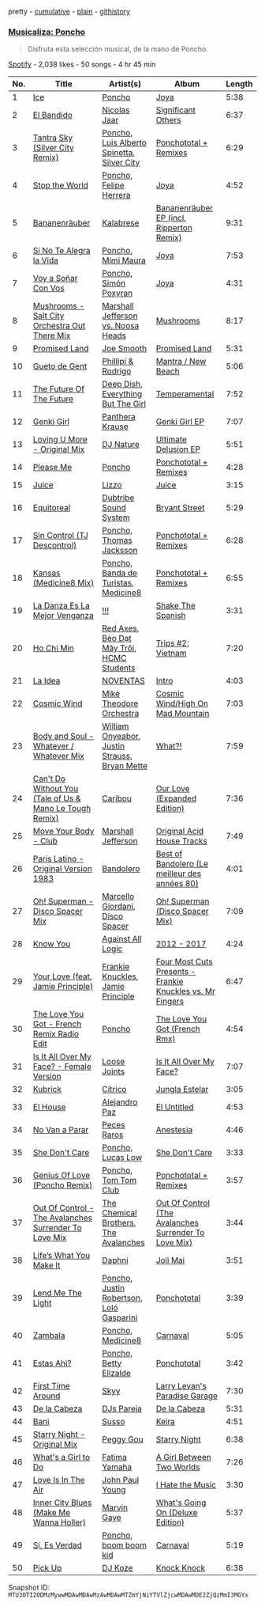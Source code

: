 pretty - [cumulative](/playlists/cumulative/37i9dQZF1DXdTi4rHtlES7.md) - [plain](/playlists/plain/37i9dQZF1DXdTi4rHtlES7) - [githistory](https://github.githistory.xyz/mackorone/spotify-playlist-archive/blob/main/playlists/plain/37i9dQZF1DXdTi4rHtlES7)

### [Musicaliza: Poncho](https://open.spotify.com/playlist/37i9dQZF1DXdTi4rHtlES7)

> Disfruta esta selección musical, de la mano de Poncho.

[Spotify](https://open.spotify.com/user/spotify) - 2,038 likes - 50 songs - 4 hr 45 min

| No. | Title | Artist(s) | Album | Length |
|---|---|---|---|---|
| 1 | [Ice](https://open.spotify.com/track/3IaIGFRkwbseokGulbYCJW) | [Poncho](https://open.spotify.com/artist/4ADdzb8h9qQTE8XPmSxY8r) | [Joya](https://open.spotify.com/album/4AMYEdyQWIvwyRzXZF0FA0) | 5:38 |
| 2 | [El Bandido](https://open.spotify.com/track/0YQznyH9mJn6UTwWFHqy4b) | [Nicolas Jaar](https://open.spotify.com/artist/5a0etAzO5V26gvlbmHzT9W) | [Significant Others](https://open.spotify.com/album/3LPOvF8M3DijXowBs1MdDr) | 6:37 |
| 3 | [Tantra Sky \(Silver City Remix\)](https://open.spotify.com/track/5oQS3IaRUSoDbAHPqxz50o) | [Poncho](https://open.spotify.com/artist/4ADdzb8h9qQTE8XPmSxY8r), [Luis Alberto Spinetta](https://open.spotify.com/artist/1MuQ2m2tg7naeRGAOxYZer), [Silver City](https://open.spotify.com/artist/170XUR6FDHTHYBLnky8xOJ) | [Ponchototal + Remixes](https://open.spotify.com/album/5rKID5kXlABtIgqMZyWeFA) | 6:29 |
| 4 | [Stop the World](https://open.spotify.com/track/3mgxwH7Q985bZRexIVVZFP) | [Poncho](https://open.spotify.com/artist/4ADdzb8h9qQTE8XPmSxY8r), [Felipe Herrera](https://open.spotify.com/artist/0ZxRH0sF7Z2JQZMnRgDw6G) | [Joya](https://open.spotify.com/album/4AMYEdyQWIvwyRzXZF0FA0) | 4:52 |
| 5 | [Bananenräuber](https://open.spotify.com/track/05wEorkTyzUT67wKkjz2tP) | [Kalabrese](https://open.spotify.com/artist/2MUENaxB93ZPNclZIDEMMV) | [Bananenräuber EP \(incl\. Ripperton Remix\)](https://open.spotify.com/album/6XRkp3ex5HvV7mIZYEpwEK) | 9:31 |
| 6 | [Si No Te Alegra la Vida](https://open.spotify.com/track/1GgAvh36HNRKGHevvwEiSG) | [Poncho](https://open.spotify.com/artist/4ADdzb8h9qQTE8XPmSxY8r), [Mimi Maura](https://open.spotify.com/artist/4VKHNaUBImLsxPOCdG5Mwl) | [Joya](https://open.spotify.com/album/4AMYEdyQWIvwyRzXZF0FA0) | 7:53 |
| 7 | [Voy a Soñar Con Vos](https://open.spotify.com/track/5wDrUrwmkw9hjvSUH7eDVE) | [Poncho](https://open.spotify.com/artist/4ADdzb8h9qQTE8XPmSxY8r), [Simón Poxyran](https://open.spotify.com/artist/1bSEw00Dntay8mCXk9k5rh) | [Joya](https://open.spotify.com/album/4AMYEdyQWIvwyRzXZF0FA0) | 4:31 |
| 8 | [Mushrooms \- Salt City Orchestra Out There Mix](https://open.spotify.com/track/0DmMkCRnLCn30vkJeUhgK2) | [Marshall Jefferson vs\. Noosa Heads](https://open.spotify.com/artist/45KxlxhV4KySZkLb5pXo8V) | [Mushrooms](https://open.spotify.com/album/1Vy1OUHs1xkzpzbaoxeXZr) | 8:17 |
| 9 | [Promised Land](https://open.spotify.com/track/796T2ROxTNibXRjVhjSzCa) | [Joe Smooth](https://open.spotify.com/artist/4BIamAD25vwYldaOWTEsXd) | [Promised Land](https://open.spotify.com/album/1oyrymxXmhE2NaYczhS6NR) | 5:31 |
| 10 | [Gueto de Gent](https://open.spotify.com/track/0oR9XRneKUIefSfy5y0IJ8) | [Phillipi & Rodrigo](https://open.spotify.com/artist/6XaCe40GiIt7ujxQvfmvsp) | [Mantra / New Beach](https://open.spotify.com/album/4NjCGfP3nJ32GJBi9A5Ng7) | 5:06 |
| 11 | [The Future Of The Future](https://open.spotify.com/track/0PyOCEF2Y3ej860cd23qUO) | [Deep Dish](https://open.spotify.com/artist/720JYpdCgHuTmDeryW0wEA), [Everything But The Girl](https://open.spotify.com/artist/13ccXrK7AmXb4TddMkE7jy) | [Temperamental](https://open.spotify.com/album/4Geaebqk6nJC78Agw6VXG9) | 7:52 |
| 12 | [Genki Girl](https://open.spotify.com/track/6pIwAehlguVHYBGVXk9ENX) | [Panthera Krause](https://open.spotify.com/artist/6vpvDZ1hqY1GUPUjvyiCjU) | [Genki Girl EP](https://open.spotify.com/album/13Pz4wssvskd54ku6ibZnr) | 7:07 |
| 13 | [Loving U More \- Original Mix](https://open.spotify.com/track/4BQFu4CKPNV2XXDvmlFYgf) | [DJ Nature](https://open.spotify.com/artist/6PdSJRMSdqv6jmDDi79Mvc) | [Ultimate Delusion EP](https://open.spotify.com/album/7gSCLS6twKQN67WQFi8lLV) | 5:51 |
| 14 | [Please Me](https://open.spotify.com/track/5owpG3DrDV5xVETv7XjMdq) | [Poncho](https://open.spotify.com/artist/4ADdzb8h9qQTE8XPmSxY8r) | [Ponchototal + Remixes](https://open.spotify.com/album/5rKID5kXlABtIgqMZyWeFA) | 4:28 |
| 15 | [Juice](https://open.spotify.com/track/0onslUNmSLDkuYaideYWir) | [Lizzo](https://open.spotify.com/artist/56oDRnqbIiwx4mymNEv7dS) | [Juice](https://open.spotify.com/album/11coWHUoRLfoplozmzNz0v) | 3:15 |
| 16 | [Equitoreal](https://open.spotify.com/track/2Cxi3FbJS7GqWXQutb8wf0) | [Dubtribe Sound System](https://open.spotify.com/artist/0FI2cbOCEkpmSBGGjl577t) | [Bryant Street](https://open.spotify.com/album/6TmmNKwXkBaPebDNqqoTKr) | 5:29 |
| 17 | [Sin Control \(TJ Descontrol\)](https://open.spotify.com/track/0XYRjKO0NoYEl6TESsuBnx) | [Poncho](https://open.spotify.com/artist/4ADdzb8h9qQTE8XPmSxY8r), [Thomas Jacksson](https://open.spotify.com/artist/3jQjBvBF1qlJNc4RyfPorZ) | [Ponchototal + Remixes](https://open.spotify.com/album/5rKID5kXlABtIgqMZyWeFA) | 6:28 |
| 18 | [Kansas \(Medicine8 Mix\)](https://open.spotify.com/track/27m775A1Z1RqPm1oluwcqp) | [Poncho](https://open.spotify.com/artist/4ADdzb8h9qQTE8XPmSxY8r), [Banda de Turistas](https://open.spotify.com/artist/1zfAJtfJEpUvMiQxigYj57), [Medicine8](https://open.spotify.com/artist/1WdFIATKQPkjexAhPZGJqy) | [Ponchototal + Remixes](https://open.spotify.com/album/5rKID5kXlABtIgqMZyWeFA) | 6:55 |
| 19 | [La Danza Es La Mejor Venganza](https://open.spotify.com/track/5KJSs7AYTXzunX4TgWAdFz) | [!!!](https://open.spotify.com/artist/1mmehjf7eHA10uHMisZGJg) | [Shake The Spanish](https://open.spotify.com/album/4zXptMCxvaVS4EE1IvH02N) | 3:31 |
| 20 | [Ho Chi Min](https://open.spotify.com/track/5kKGJym6i9cQJhUiELMfqI) | [Red Axes](https://open.spotify.com/artist/5Owm9QgL9BSCRQKTX6T08G), [Bèo Dạt Mây Trôi](https://open.spotify.com/artist/5aiU9zkwOsUWaoKL3LZhvM), [HCMC Students](https://open.spotify.com/artist/7eTh42doMpsnT6Z6pKI9tK) | [Trips \#2: Vietnam](https://open.spotify.com/album/5ojN0F4GIGGJY75oWQd3xW) | 7:20 |
| 21 | [La Idea](https://open.spotify.com/track/1Y0UQHzf1KtTIi0TVzHWgO) | [NOVENTAS](https://open.spotify.com/artist/0oMuzgKBlS39FWPd3pXO76) | [Intro](https://open.spotify.com/album/4NVk6JaR7BqJBlMG5jiQqp) | 4:03 |
| 22 | [Cosmic Wind](https://open.spotify.com/track/13RmM9nDjFtOWATD8NPY8l) | [Mike Theodore Orchestra](https://open.spotify.com/artist/1qYoCN6dB4KAzDzAZcRD0Y) | [Cosmic Wind/High On Mad Mountain](https://open.spotify.com/album/0UwD1LLu7KnAnpTdn9eQ3M) | 7:03 |
| 23 | [Body and Soul \- Whatever / Whatever Mix](https://open.spotify.com/track/6kdJFaEr6Lqy0HAE8rnfq6) | [William Onyeabor](https://open.spotify.com/artist/755pQSGUy6rtPrUCbnJTvi), [Justin Strauss](https://open.spotify.com/artist/0Ffu60mxLNLa7b7Z3VSS01), [Bryan Mette](https://open.spotify.com/artist/2mHxr001vnNn0TvaDpbyvw) | [What?!](https://open.spotify.com/album/5K9nDeTEcoMBakMd7KvtCZ) | 7:59 |
| 24 | [Can't Do Without You \(Tale of Us & Mano Le Tough Remix\)](https://open.spotify.com/track/5pNgnQa5Qn9EpL0GxuP6LB) | [Caribou](https://open.spotify.com/artist/4aEnNH9PuU1HF3TsZTru54) | [Our Love \(Expanded Edition\)](https://open.spotify.com/album/7k7LfcXJsRSWzzlNb3zjDC) | 7:36 |
| 25 | [Move Your Body \- Club](https://open.spotify.com/track/2cA7ezNsy33h6HKi4dggGh) | [Marshall Jefferson](https://open.spotify.com/artist/2Di8r9df6xjyj6CVOqbGVz) | [Original Acid House Tracks](https://open.spotify.com/album/2OAtpG4qmck9JB40ztJJpy) | 7:49 |
| 26 | [Paris Latino \- Original Version 1983](https://open.spotify.com/track/3LCup59DMpM3r6fwQsZMYs) | [Bandolero](https://open.spotify.com/artist/5lh1imF7kkn87IHQsoEjJB) | [Best of Bandolero \(Le meilleur des années 80\)](https://open.spotify.com/album/0B2tZmiPYlz9Jc1jbupQOX) | 4:01 |
| 27 | [Oh! Superman \- Disco Spacer Mix](https://open.spotify.com/track/02zHKu5WvvOH5tGcNqvaA1) | [Marcello Giordani](https://open.spotify.com/artist/2a6QLhIoQNwc1Q87Y6v2cU), [Disco Spacer](https://open.spotify.com/artist/0NQA2MpWqHh8UZnUR9ZPBM) | [Oh! Superman \(Disco Spacer Mix\)](https://open.spotify.com/album/3Yv76JX2Cy2PVLXZt87YxX) | 7:09 |
| 28 | [Know You](https://open.spotify.com/track/2zkTGKRw16spjOq5XiZSBl) | [Against All Logic](https://open.spotify.com/artist/0ngUeF0DGpYmPec80MqSi1) | [2012 \- 2017](https://open.spotify.com/album/1uzfGk9vxMXfaZ2avqwxod) | 4:24 |
| 29 | [Your Love \(feat\. Jamie Principle\)](https://open.spotify.com/track/6tvtFyEdNpeurBkT2zNMEL) | [Frankie Knuckles](https://open.spotify.com/artist/63yl9nDNrHpiAYGlNJxxjc), [Jamie Principle](https://open.spotify.com/artist/5obQFNrkFoWB51hm1JTHMw) | [Four Most Cuts Presents \- Frankie Knuckles vs\. Mr Fingers](https://open.spotify.com/album/1OM6ULzT778hgqBI4stbFR) | 6:47 |
| 30 | [The Love You Got \- French Remix Radio Edit](https://open.spotify.com/track/4G10uVBIoswxYsDegPYdd1) | [Poncho](https://open.spotify.com/artist/4ADdzb8h9qQTE8XPmSxY8r) | [The Love You Got \(French Rmx\)](https://open.spotify.com/album/3QsvIz9jNW7LsxH53vuS6J) | 4:54 |
| 31 | [Is It All Over My Face? \- Female Version](https://open.spotify.com/track/0QIl1aNSEMQL7BryNIi6dB) | [Loose Joints](https://open.spotify.com/artist/0eoOgNAKS0g3piTJlFY173) | [Is It All Over My Face?](https://open.spotify.com/album/5bAVzhdknkLZTmByjTJ14N) | 7:07 |
| 32 | [Kubrick](https://open.spotify.com/track/1CFiWVz6ZgrNYiMiSbhmiA) | [Cítrico](https://open.spotify.com/artist/00CoCNLLdB7cWFgA8NG5q9) | [Jungla Estelar](https://open.spotify.com/album/63AvcfmH5JCqUafT9Ar0ov) | 3:05 |
| 33 | [El House](https://open.spotify.com/track/3BoWCLj7Iw9yx4RsuypHlQ) | [Alejandro Paz](https://open.spotify.com/artist/58JUcJgPMahuJHcVQM5CNL) | [El Untitled](https://open.spotify.com/album/4WWZ54GOihyzeMkEZ3EjLF) | 4:53 |
| 34 | [No Van a Parar](https://open.spotify.com/track/1GLYsZMbHm72Uy2QvzdgDQ) | [Peces Raros](https://open.spotify.com/artist/5UI7HXsBEfRSsf0T4t48Q9) | [Anestesia](https://open.spotify.com/album/28uJVNr4dYysur0Fcay4B2) | 4:46 |
| 35 | [She Don't Care](https://open.spotify.com/track/1JK6tqF5dIhmzIbW1hPhPl) | [Poncho](https://open.spotify.com/artist/4ADdzb8h9qQTE8XPmSxY8r), [Lucas Low](https://open.spotify.com/artist/3jr7qXo0CEuq5gGxMNi07r) | [She Don't Care](https://open.spotify.com/album/2itFSwOkpM7RWVHxzk3TTh) | 3:33 |
| 36 | [Genius Of Love \(Poncho Remix\)](https://open.spotify.com/track/2q90bYsYCyekwLTSdAUqdg) | [Poncho](https://open.spotify.com/artist/4ADdzb8h9qQTE8XPmSxY8r), [Tom Tom Club](https://open.spotify.com/artist/1m24736Bdew1oQVxTePOCo) | [Ponchototal + Remixes](https://open.spotify.com/album/5rKID5kXlABtIgqMZyWeFA) | 3:57 |
| 37 | [Out Of Control \- The Avalanches Surrender To Love Mix](https://open.spotify.com/track/7nIxmdgXEqb7TDMFUc8Erk) | [The Chemical Brothers](https://open.spotify.com/artist/1GhPHrq36VKCY3ucVaZCfo), [The Avalanches](https://open.spotify.com/artist/3C8RpaI3Go0yFF9whvKoED) | [Out Of Control \(The Avalanches Surrender To Love Mix\)](https://open.spotify.com/album/3Fn0wItrIpiXD9w8lsMXhB) | 3:44 |
| 38 | [Life’s What You Make It](https://open.spotify.com/track/0JHMusx7591n8jxiNTWHQf) | [Daphni](https://open.spotify.com/artist/4nhvb6x9ZhPiYCzrHDNia9) | [Joli Mai](https://open.spotify.com/album/2NF7kUOEaNYhCWLANV85Aj) | 3:51 |
| 39 | [Lend Me The Light](https://open.spotify.com/track/4S5wgFspsApKKNu9mFKbCq) | [Poncho](https://open.spotify.com/artist/4ADdzb8h9qQTE8XPmSxY8r), [Justin Robertson](https://open.spotify.com/artist/0xaL1FrIjMQ2S4E6qmksMf), [Loló Gasparini](https://open.spotify.com/artist/7E9LwAUo2OzRdTtI0nDv9z) | [Ponchototal](https://open.spotify.com/album/1PM6cdi7UlpIfsBSlN0J5K) | 3:39 |
| 40 | [Zambala](https://open.spotify.com/track/6Zhy43MnyTmDvCpfIinEbK) | [Poncho](https://open.spotify.com/artist/4ADdzb8h9qQTE8XPmSxY8r), [Medicine8](https://open.spotify.com/artist/1WdFIATKQPkjexAhPZGJqy) | [Carnaval](https://open.spotify.com/album/6cxeuUv9h1Okky5xsAn3BM) | 5:05 |
| 41 | [Estas Ahi?](https://open.spotify.com/track/1jjjsCOtXwGFvSHYsFKYpr) | [Poncho](https://open.spotify.com/artist/4ADdzb8h9qQTE8XPmSxY8r), [Betty Elizalde](https://open.spotify.com/artist/3EdbhbqivbCtEd29cwaUZ2) | [Ponchototal](https://open.spotify.com/album/1PM6cdi7UlpIfsBSlN0J5K) | 3:42 |
| 42 | [First Time Around](https://open.spotify.com/track/6NWhHpQMeZmxOyd7IZu3Zp) | [Skyy](https://open.spotify.com/artist/5uFqO7FceiE84xjEjFtQLX) | [Larry Levan's Paradise Garage](https://open.spotify.com/album/1fkMUX3lpOJqFJBT8J6lDO) | 7:30 |
| 43 | [De la Cabeza](https://open.spotify.com/track/4mReKGwpX1m4T1I7jAJhvU) | [DJs Pareja](https://open.spotify.com/artist/5oTo90z4UYa7QUQ3Je3dQ7) | [De la Cabeza](https://open.spotify.com/album/7da2CZdxzN0bUgu7WJU2Ri) | 5:31 |
| 44 | [Bani](https://open.spotify.com/track/1edhO7oohKuhmkEGvDNXcR) | [Susso](https://open.spotify.com/artist/6eSUQltc7DkN4OiPgOl4VP) | [Keira](https://open.spotify.com/album/4RYg4wd3xq5aHVImUfpbw4) | 4:51 |
| 45 | [Starry Night \- Original Mix](https://open.spotify.com/track/5xwzmfxNAxZwMjznQ0eVXL) | [Peggy Gou](https://open.spotify.com/artist/2mLA48B366zkELXYx7hcDN) | [Starry Night](https://open.spotify.com/album/6EgGBFTnsLi1WZaHDtpeie) | 6:38 |
| 46 | [What's a Girl to Do](https://open.spotify.com/track/5N720bYInxSsiUDvBOLM3C) | [Fatima Yamaha](https://open.spotify.com/artist/7eZRt08LoDy0nfIS6OwyMP) | [A Girl Between Two Worlds](https://open.spotify.com/album/4MGNcuX4Vvhv2hhn1FwtDW) | 7:26 |
| 47 | [Love Is In The Air](https://open.spotify.com/track/3c4OULLWwgRqBfA2dJtRuY) | [John Paul Young](https://open.spotify.com/artist/2wMcQIxzH2LYHJZNxo9FcN) | [I Hate the Music](https://open.spotify.com/album/28L7sCuuF8Zt6dW1FuZqRh) | 3:30 |
| 48 | [Inner City Blues \(Make Me Wanna Holler\)](https://open.spotify.com/track/0TA4uwG2heg2BaTShm5VCD) | [Marvin Gaye](https://open.spotify.com/artist/3koiLjNrgRTNbOwViDipeA) | [What's Going On \(Deluxe Edition\)](https://open.spotify.com/album/3XuNIQWd0C0dc1fkoTsJSi) | 5:37 |
| 49 | [Sí, Es Verdad](https://open.spotify.com/track/26Q7etEP1EZkmC6OQzMriV) | [Poncho](https://open.spotify.com/artist/4ADdzb8h9qQTE8XPmSxY8r), [boom boom kid](https://open.spotify.com/artist/2h2frsYL6pssri5AZdlMUU) | [Carnaval](https://open.spotify.com/album/6cxeuUv9h1Okky5xsAn3BM) | 5:19 |
| 50 | [Pick Up](https://open.spotify.com/track/5YzBL3vkQnp3JbeDRRSbSQ) | [DJ Koze](https://open.spotify.com/artist/1kR99O4MgSTasyeJh8UFCg) | [Knock Knock](https://open.spotify.com/album/0sT4nyNxsvGNQr1O8OR83O) | 6:38 |

Snapshot ID: `MTU3OTI2ODMzMywwMDAwMDAwMzAwMDAwMTZmYjNiYTVlZjcwMDAwMDE2ZjQzMmI3MGYx`
